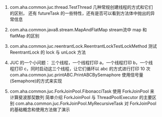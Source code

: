 1. com.aha.common.juc.thread.TestThread 几种常规创建线程的方式和它们的区别，
   还有 futureTask 的一些特性，还有是否可以看到方法体中抛出的异常信息

2. com.aha.common.java8.stream.MapAndFlatMap stream流中 map 和 flatMap 的区别

3. com.aha.common.juc.reentrantLock.ReentrantLockTestLockMethod 
   测试 ReentrantLock 的 lock 与 unLock 方法

4. JUC 的一个小问题：
   三个线程，一个线程打印 a，一个线程打印 b，一个线程打印 c，同时启动这三个线程，让它们循环以 abc 的方式进行打印 10 次
   com.aha.common.juc.printABC.PrintABCBySemaphore 使用信号量(Semaphore)的方式来实现

5. com.aha.common.juc.ForkJoinPool.FibonacciTask 使用 ForkJoinPool 来计算斐波那契数列 
   简单介绍 ForkJoinPool 与 ThreadPoolExecutor 的主要区别
   com.aha.common.juc.ForkJoinPool.MyRecursiveTask 对 ForkJoinPool 的基础概念和使用方法做了演示

